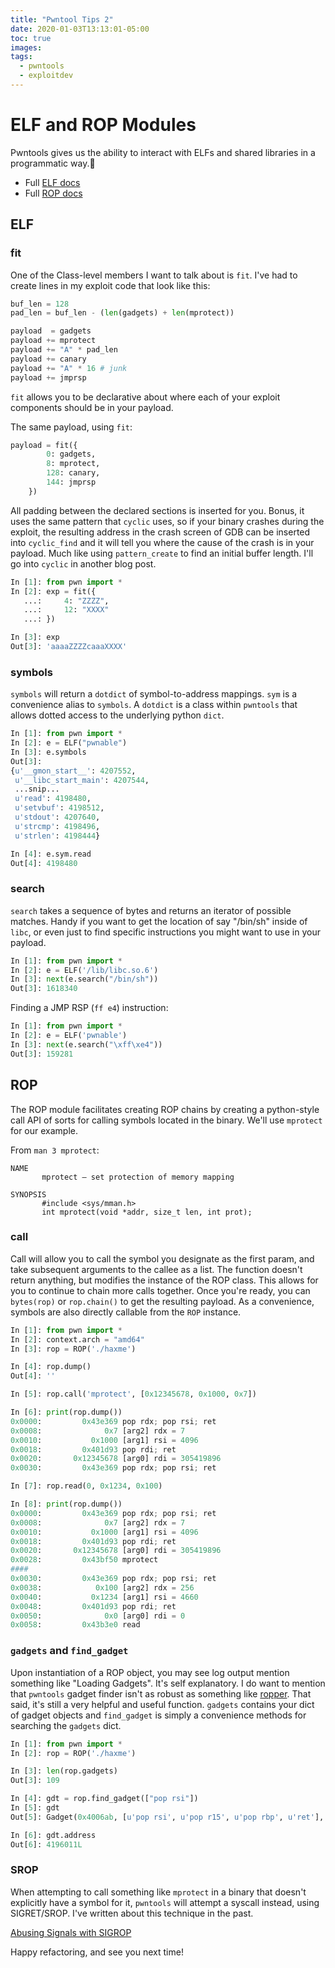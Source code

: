 ```yaml
---
title: "Pwntool Tips 2"
date: 2020-01-03T13:13:01-05:00
toc: true
images:
tags:
  - pwntools
  - exploitdev
---
```


# ELF and ROP Modules
Pwntools gives us the ability to interact with ELFs and shared libraries in a programmatic way.

* Full [ELF docs](http://docs.pwntools.com/en/stable/elf/elf.html)
* Full [ROP docs](http://docs.pwntools.com/en/stable/rop/rop.html)

## ELF


### fit
One of the Class-level members I want to talk about is `fit`. I've had to create lines in my
exploit code that look like this:

```python
buf_len = 128
pad_len = buf_len - (len(gadgets) + len(mprotect))

payload  = gadgets
payload += mprotect
payload += "A" * pad_len
payload += canary
payload += "A" * 16 # junk
payload += jmprsp
```

`fit` allows you to be declarative about where each of your exploit components should be in your
payload. 

The same payload, using `fit`:
```python
payload = fit({
        0: gadgets,
        8: mprotect,
        128: canary,
        144: jmprsp
    })
```

All padding between the declared sections is inserted for you. Bonus, it uses the same pattern
that `cyclic` uses, so if your binary crashes during the exploit, the resulting address in the
crash screen of GDB can be inserted into `cyclic_find` and it will tell you where the cause of the
crash is in your payload. Much like using `pattern_create` to find an initial buffer length. I'll
go into `cyclic` in another blog post.

```python
In [1]: from pwn import *
In [2]: exp = fit({
   ...:     4: "ZZZZ",
   ...:     12: "XXXX"
   ...: })

In [3]: exp
Out[3]: 'aaaaZZZZcaaaXXXX'
```


### symbols

`symbols` will return a `dotdict` of symbol-to-address mappings. `sym` is a convenience
alias to `symbols`. A `dotdict` is a class within `pwntools` that allows dotted access to the
underlying python `dict`.

```python
In [1]: from pwn import *
In [2]: e = ELF("pwnable")
In [3]: e.symbols
Out[3]:
{u'__gmon_start__': 4207552,
 u'__libc_start_main': 4207544,
 ...snip...
 u'read': 4198480,
 u'setvbuf': 4198512,
 u'stdout': 4207640,
 u'strcmp': 4198496,
 u'strlen': 4198444}

In [4]: e.sym.read
Out[4]: 4198480
```

### search

`search` takes a sequence of bytes and returns an iterator of possible matches. Handy if you want
to get the location of say "/bin/sh" inside of `libc`, or even just to find specific instructions
you might want to use in your payload.

```python
In [1]: from pwn import *
In [2]: e = ELF('/lib/libc.so.6')
In [3]: next(e.search("/bin/sh"))
Out[3]: 1618340
```

Finding a JMP RSP (`ff e4`) instruction:

```python
In [1]: from pwn import *
In [2]: e = ELF('pwnable')
In [3]: next(e.search("\xff\xe4"))
Out[3]: 159281
```

## ROP

The ROP module facilitates creating ROP chains by creating a python-style call API of sorts for
calling symbols located in the binary. We'll use `mprotect` for our example.

From `man 3 mprotect`:

```plaintext
NAME
       mprotect — set protection of memory mapping

SYNOPSIS
       #include <sys/mman.h>
       int mprotect(void *addr, size_t len, int prot);
```

### call

Call will allow you to call the symbol you designate as the first param, and take subsequent
arguments to the callee as a list. The function doesn't return anything, but modifies the
instance of the ROP class. This allows for you to continue to chain more calls together. Once
you're ready, you can `bytes(rop)` or `rop.chain()` to get the resulting payload. As a convenience,
symbols are also directly callable from the `ROP` instance.

```python
In [1]: from pwn import *
In [2]: context.arch = "amd64"
In [3]: rop = ROP('./haxme')

In [4]: rop.dump()
Out[4]: ''

In [5]: rop.call('mprotect', [0x12345678, 0x1000, 0x7])

In [6]: print(rop.dump())
0x0000:         0x43e369 pop rdx; pop rsi; ret
0x0008:              0x7 [arg2] rdx = 7
0x0010:           0x1000 [arg1] rsi = 4096
0x0018:         0x401d93 pop rdi; ret
0x0020:       0x12345678 [arg0] rdi = 305419896
0x0030:         0x43e369 pop rdx; pop rsi; ret

In [7]: rop.read(0, 0x1234, 0x100)

In [8]: print(rop.dump())
0x0000:         0x43e369 pop rdx; pop rsi; ret
0x0008:              0x7 [arg2] rdx = 7
0x0010:           0x1000 [arg1] rsi = 4096
0x0018:         0x401d93 pop rdi; ret
0x0020:       0x12345678 [arg0] rdi = 305419896
0x0028:         0x43bf50 mprotect
####
0x0030:         0x43e369 pop rdx; pop rsi; ret
0x0038:            0x100 [arg2] rdx = 256
0x0040:           0x1234 [arg1] rsi = 4660
0x0048:         0x401d93 pop rdi; ret
0x0050:              0x0 [arg0] rdi = 0
0x0058:         0x43b3e0 read
```

### `gadgets` and `find_gadget`

Upon instantiation of a ROP object, you may see log output mention something like "Loading
Gadgets". It's self explanatory. I do want to mention that `pwntools` gadget finder isn't as
robust as something like 
[ropper](https://github.com/sashs/Ropper).
That said, it's still a very helpful and useful function. `gadgets` contains your dict of gadget
objects and `find_gadget` is simply a convenience methods for searching the `gadgets` dict.

```python
In [1]: from pwn import *
In [2]: rop = ROP('./haxme')

In [3]: len(rop.gadgets)
Out[3]: 109

In [4]: gdt = rop.find_gadget(["pop rsi"])
In [5]: gdt
Out[5]: Gadget(0x4006ab, [u'pop rsi', u'pop r15', u'pop rbp', u'ret'], [u'rsi', u'r15', u'rbp'], 0x10)

In [6]: gdt.address
Out[6]: 4196011L
```


### SROP
When attempting to call something like `mprotect` in a binary that doesn't explicitly have a symbol
for it, `pwntools` will attempt a syscall instead, using SIGRET/SROP. I've written about this
technique in the past.

[Abusing Signals with SIGROP](https://sec.alexflor.es/posts/2019/12/abusing-signals-with-sigrop-exploits/)

Happy refactoring, and see you next time!

